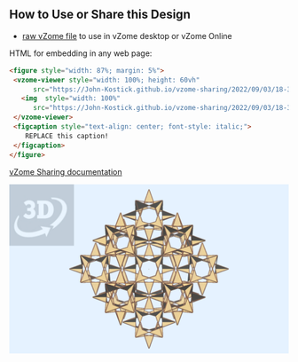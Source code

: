 
## How to Use or Share this Design

 - [raw vZome file](<https://raw.githubusercontent.com/John-Kostick/vzome-sharing/main/2022/09/03/18-36-59-Cuboctastar-array/Cuboctastar-array.vZome>) to use in vZome desktop or vZome Online
 
 HTML for embedding in any web page:
 ```html
<figure style="width: 87%; margin: 5%">
  <vzome-viewer style="width: 100%; height: 60vh"
       src="https://John-Kostick.github.io/vzome-sharing/2022/09/03/18-36-59-Cuboctastar-array/Cuboctastar-array.vZome" >
    <img  style="width: 100%"
       src="https://John-Kostick.github.io/vzome-sharing/2022/09/03/18-36-59-Cuboctastar-array/Cuboctastar-array.png" >
  </vzome-viewer>
  <figcaption style="text-align: center; font-style: italic;">
     REPLACE this caption!
  </figcaption>
</figure>
 ```

[vZome Sharing documentation](https://vzome.github.io/vzome/sharing.html#how-it-works)

![Image](<Cuboctastar-array.png>)


